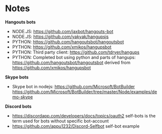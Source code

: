 # Notes
**Hangouts bots**
* NODE.JS: https://github.com/jaxbot/hangouts-bot
* NODE.JS: https://github.com/yakyak/hangupsjs
* PYTHON: https://github.com/hangoutsbot/hangoutsbot
* PYTHON: https://github.com/xmikos/hangupsbot
* PYTHON: Third party client: https://github.com/tdryer/hangups
* PYTHON: Completed bot using python and parts of hangups: https://github.com/hangoutsbot/hangoutsbot derived from https://github.com/xmikos/hangupsbot

**Skype bots**
* Skype bot in nodejs: https://github.com/Microsoft/BotBuilder https://github.com/Microsoft/BotBuilder/tree/master/Node/examples/demo-skype 


**Discord bots**
* https://discordapp.com/developers/docs/topics/oauth2 self-bots is the term used for bots without specific bot-account
* https://github.com/appu1232/Discord-Selfbot self-bot example
